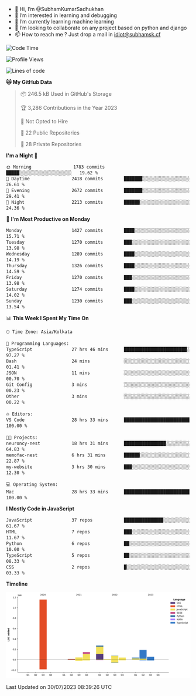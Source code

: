 - 👋 Hi, I’m @SubhamKumarSadhukhan
- 👀 I’m interested in learning and debugging
- 🌱 I’m currently learning machine learning
- 💞️ I’m looking to collaborate on any project based on python and django
- 📫 How to reach me ?
      Just drop a mail in idiot@subhamsk.cf

<!---
SubhamKumarSadhukhan/SubhamKumarSadhukhan is a ✨ special ✨ repository because its `README.md` (this file) appears on your GitHub profile.
You can click the Preview link to take a look at your changes.
--->


<!--START_SECTION:waka-->
![Code Time](http://img.shields.io/badge/Code%20Time-1%2C388%20hrs%2044%20mins-blue)

![Profile Views](http://img.shields.io/badge/Profile%20Views-1-blue)

![Lines of code](https://img.shields.io/badge/From%20Hello%20World%20I%27ve%20Written-2.0%20million%20lines%20of%20code-blue)

**🐱 My GitHub Data** 

> 📦 246.5 kB Used in GitHub's Storage 
 > 
> 🏆 3,286 Contributions in the Year 2023
 > 
> 🚫 Not Opted to Hire
 > 
> 📜 22 Public Repositories 
 > 
> 🔑 28 Private Repositories 
 > 
**I'm a Night 🦉** 

```text
🌞 Morning                1783 commits        █████░░░░░░░░░░░░░░░░░░░░   19.62 % 
🌆 Daytime                2418 commits        ███████░░░░░░░░░░░░░░░░░░   26.61 % 
🌃 Evening                2672 commits        ███████░░░░░░░░░░░░░░░░░░   29.41 % 
🌙 Night                  2213 commits        ██████░░░░░░░░░░░░░░░░░░░   24.36 % 
```
📅 **I'm Most Productive on Monday** 

```text
Monday                   1427 commits        ████░░░░░░░░░░░░░░░░░░░░░   15.71 % 
Tuesday                  1270 commits        ███░░░░░░░░░░░░░░░░░░░░░░   13.98 % 
Wednesday                1289 commits        ████░░░░░░░░░░░░░░░░░░░░░   14.19 % 
Thursday                 1326 commits        ████░░░░░░░░░░░░░░░░░░░░░   14.59 % 
Friday                   1270 commits        ███░░░░░░░░░░░░░░░░░░░░░░   13.98 % 
Saturday                 1274 commits        ████░░░░░░░░░░░░░░░░░░░░░   14.02 % 
Sunday                   1230 commits        ███░░░░░░░░░░░░░░░░░░░░░░   13.54 % 
```


📊 **This Week I Spent My Time On** 

```text
🕑︎ Time Zone: Asia/Kolkata

💬 Programming Languages: 
TypeScript               27 hrs 46 mins      ████████████████████████░   97.27 % 
Bash                     24 mins             ░░░░░░░░░░░░░░░░░░░░░░░░░   01.41 % 
JSON                     11 mins             ░░░░░░░░░░░░░░░░░░░░░░░░░   00.70 % 
Git Config               3 mins              ░░░░░░░░░░░░░░░░░░░░░░░░░   00.23 % 
Other                    3 mins              ░░░░░░░░░░░░░░░░░░░░░░░░░   00.22 % 

🔥 Editors: 
VS Code                  28 hrs 33 mins      █████████████████████████   100.00 % 

🐱‍💻 Projects: 
neuroncy-nest            18 hrs 31 mins      ████████████████░░░░░░░░░   64.83 % 
memofac-nest             6 hrs 31 mins       ██████░░░░░░░░░░░░░░░░░░░   22.87 % 
my-website               3 hrs 30 mins       ███░░░░░░░░░░░░░░░░░░░░░░   12.30 % 

💻 Operating System: 
Mac                      28 hrs 33 mins      █████████████████████████   100.00 % 
```

**I Mostly Code in JavaScript** 

```text
JavaScript               37 repos            ███████████████░░░░░░░░░░   61.67 % 
HTML                     7 repos             ███░░░░░░░░░░░░░░░░░░░░░░   11.67 % 
Python                   6 repos             ██░░░░░░░░░░░░░░░░░░░░░░░   10.00 % 
TypeScript               5 repos             ██░░░░░░░░░░░░░░░░░░░░░░░   08.33 % 
CSS                      2 repos             █░░░░░░░░░░░░░░░░░░░░░░░░   03.33 % 
```



**Timeline**

![Lines of Code chart](https://raw.githubusercontent.com/SubhamKumarSadhukhan/SubhamKumarSadhukhan/main/assets/bar_graph.png)


 Last Updated on 30/07/2023 08:39:26 UTC
<!--END_SECTION:waka-->
